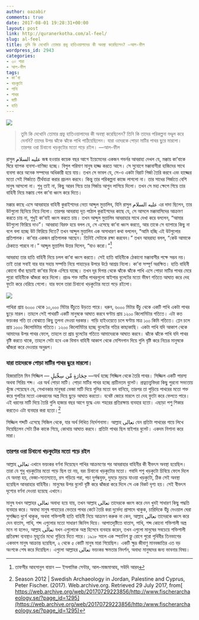 ```yaml
---
author: oazabir
comments: true
date: 2017-08-01 19:28:31+00:00
layout: post
link: http://quranerkotha.com/al-feel/
slug: al-feel
title: তুমি কি দেখোনি তোমার প্রভু হাতিওয়ালাদের কী অবস্থা করেছিলেন? —আল-ফীল
wordpress_id: 2943
categories:
- ৩০ পারা
- আল-ফীল
tags:
- কা’বা
- খড়কুটো
- পাখি
- পাথর
- মাটি
- হাতি
---
```


![](http://quranerkotha.com/wp-content/uploads/2017/08/105.png)


<blockquote>তুমি কি দেখোনি তোমার প্রভু হাতিওয়ালাদের কী অবস্থা করেছিলেন? তিনি কি তাদের পরিকল্পনা ভণ্ডুল করে দেননি? তাদের উপর ঝাঁকে ঝাঁকে পাখি পাঠিয়েছিলেন। যারা ওদেরকে পোড়া মাটির পাথর ছুরে মারলো। তারপর ওরা চিবানো খড়কুটোর মতো পড়ে রইল। —আল-ফীল</blockquote>


রাসুল عليه السلام জন্ম হওয়ার কয়েক বছর আগে ইয়েমেনের একজন গভর্নর আবরাহা দেখল যে, মক্কায় কা’বাকে ঘিরে ব্যাপক ব্যবসা-বাণিজ্য হচ্ছে। বিপুল পরিমাণ মানুষ হাজ্জ করতে আসে। সে সুযোগে মক্কাবাসীরা হাজিদের সাথে ব্যবসা করে অনেক সম্পদের অধিকারী হয়ে যায়। তখন সে ভাবল যে, সে-ও একটা বিরাট গির্জা তৈরি করবে এবং হাজ্জের মতো সেই গির্জাতে তীর্থযাত্রা করার প্রচলন করবে। কিন্তু তার পরিকল্পনা কাজে লাগলো না। তার সাধের গির্জাতে বেশি মানুষ আসলো না। শুধু তাই না, কিছু আরব গিয়ে তার গির্জায় আগুন লাগিয়ে দিলো। তখন সে মহা ক্ষেপে গিয়ে তার বাহিনী নিয়ে মক্কায় গেল কা’বা ধ্বংস করে দিতে।<!-- more -->

মক্কার কাছে এসে আবরাহার বাহিনী কুরাইশদের নেতা আব্দুল মুত্তালিব, যিনি রাসুল عليه السلام এর দাদা ছিলেন, তার উটগুলো ছিনিয়ে নিয়ে নিলো। তারপর আবরাহা দূত পাঠাল কুরাইশদের কাছে যে, সে আসলে মক্কাবাসিদের আক্রমণ করতে চায় না, শুধুই কা’বাই ধ্বংস করতে চায়। তখন আব্দুল মুত্তালিব আবরাহার সাথে দেখা করে বললেন, “আমার উটগুলো ফিরিয়ে দাও”। আবরাহা বিরক্ত হয়ে বলল যে, সে এসেছে কা’বা ধ্বংস করতে, আর তাকে সে ব্যাপারে কিছু না বলে বলা হচ্ছে উট ফিরিয়ে দিতে? তখন আব্দুল মুত্তালিব এক অসাধারণ কথা বললেন, “আমি হচ্ছি এই উটগুলোর প্রতিপালক। কা’বার একজন প্রতিপালক আছেন। তিনিই সেটাকে রক্ষা করবেন।” তখন আবরাহা বলল, “কেউ আমাকে ঠেকাতে পারবে না।” আব্দুল মুত্তালিব উত্তর দিলেন, “যাও করো।”[^১৭]
[^৫]: 
আবরাহা তার হাতি বাহিনী নিয়ে চলল কা’বা ধ্বংস করতে। সেই হাতি বাহিনীকে ঠেকানো মক্কাবাসীর পক্ষে সম্ভব নয়। তাই তারা সবাই যার যার সহায় সম্পত্তি নিয়ে পাহাড়ের উপরে উঠে আশ্রয় নিলো। কা’বা সম্পূর্ণ অরক্ষিত। হাতি বাহিনী কোনো বাঁধা ছাড়াই কা’বার দিকে এগিয়ে যাচ্ছে। তখন দূর দিগন্ত থেকে ঝাঁকে ঝাঁকে পাখি এসে পোড়া মাটির পাথর মেরে পুরো বাহিনীকে ঝাঁজরা করে দিলো। প্রচণ্ড শক্ত মাটির পাথরগুলো স্নাইপার বুলেটের মতো ভীষণ গতিতে আঘাত করে দেহ ফুটো করে বেরিয়ে গেলো। যার ফলে তারা চিবানো খড়কুটোর মতো পড়ে রইলো।

![](http://quranerkotha.com/wp-content/uploads/2017/08/105_title-1.png)

পাখিরা প্রায় ৬০০০ থেকে ১০,০০০ মিটার উঁচুতে উড়তে পারে। ধরুন, ৬০০০ মিটার উঁচু থেকে একটি পাখি একটা পাথর ছুড়ে মারল। তাহলে সেই পাথরটি একটি মানুষকে আঘাত করবে ঘণ্টায় প্রায় ১২০০ কিলোমিটার গতিতে। এটা কত ভয়ংকর গতি তা বোঝাতে কিছু তুলনা দেওয়া দরকার। গাড়ি হাইওয়েতে চলে ঘণ্টায় মাত্র ১০০ কিমি গতিতে। প্লেন চলে প্রায় ১০০০ কিলোমিটার গতিতে। ১২০০ কিলোমিটার হচ্ছে বুলেটের গতির কাছাকাছি। একটা পাখি যদি আকাশ থেকে আমাদের উপর পাথর ফেলে, তাহলে তা প্রায় বুলেটের গতিতে আমাদেরকে আঘাত করবে। ঝাঁকে ঝাঁকে পাখি যদি পাথর বৃষ্টি করতে থাকে, তাহলে সেটা হবে এক বিমান বাহিনী আকাশ থেকে মেশিনগান দিয়ে গুলি বৃষ্টি করে নিচের মানুষকে ঝাঁজরা করে দেওয়ার অনুরূপ।


### যারা তাদেরকে পোড়া মাটির পাথর ছুরে মারলো।


হিজারাতিম মিন সিজ্জিল — حِجَارَةٍ مِّن سِجِّيلٍ —অর্থ হচ্ছে সিজ্জিল থেকে তৈরি পাথর। সিজ্জিল একটি পারস্য অথবা সিরিয় শব্দ। এর অর্থ পোড়া মাটি। পোড়া মাটির পাথর হচ্ছে প্রাচীনতম বুলেট। প্রত্নতত্ত্ববিদরা কিছু পুরনো সভ্যতায় খুঁজে পেয়েছেন যে, সেখানকার মানুষরা ভেজা মাটি দিয়ে গুলির মতো বল বানিয়ে, তারপর তা পুড়িয়ে পাথরের মতো শক্ত করে গুলতির মতো একধরনের অস্ত্র দিয়ে ছুড়ে আঘাত করতো। যথেষ্ট জোরে মারলে তা দেহ ফুটো করে ফেলতে পারে। এই ধরনের মাটি দিয়ে তৈরি গুলি হাজার বছর আগে যুদ্ধে এবং শহরের প্রতিরক্ষায় ব্যবহার হতো। এছাড়া পশু শিকার করতেও এটা ব্যবহার করা হতো।[^৩৯৪]

সিজ্জিল শব্দটি এসেছে সিজিল থেকে, যার অর্থ লিখিত নির্দেশনামা। আল্লাহ تعالى যেন প্রতিটা পাথরের গায়ে লিখে দিয়েছিলেন সেটা ঠিক কাকে গিয়ে, কোথায় আঘাত করবে। প্রতিটা পাথর ছিল স্নাইপার বুলেট। একদম নিশানা করে মারা।


### তারপর ওরা চিবানো খড়কুটোর মতো পড়ে রইল


আল্লাহ تعالى এখানে ভয়ংকর বর্ণনা দিয়েছেন পাখির আক্রমণের পর আবরাহার বাহিনীর কী বীভৎস অবস্থা হয়েছিল। তারা যে শুধু খড়কুটোর মতো পড়ে ছিল তা নয়, বরং চিবানো খড়কুটোর মতো। গবাদি পশু খড়কুটো চিবিয়ে ফেলে দিলে যে অবস্থা হয়, ভেজা-স্যতস্যাতে, রস গড়িয়ে পরা, পচা দুর্গন্ধযুক্ত, দুমড়ে মুচড়ে যাওয়া খড়কুটো, ঠিক সেই অবস্থা হয়েছিল আবরাহার বাহিনীর। মানুষের উপর বুলেট বৃষ্টি করে ঝাঁজরা করে দিলে সে এক বিকট দৃশ্য হয়। সেই বীভৎস দৃশ্যের বর্ণনা দেওয়া হয়েছে এখানে।

মানুষ যখন আল্লাহর تعالى অবাধ্য হয়ে যায়, তখন আল্লাহ تعالى তাদেরকে ধ্বংস করে দেন খুবই সাধারণ কিছু পদ্ধতি ব্যবহার করে। অবাধ্য মানুষ পাহাড়ের ভেতরে পাথর কেটে তৈরি করা দুর্ভেদ্য প্রাসাদে থাকুক, চারিদিকে উঁচু দেওয়াল ঘেরা সুসজ্জিত দুর্গে থাকুক, অথবা শক্তিশালী হাতি বাহিনী নিয়ে আক্রমণ করুক না কেন, আল্লাহ تعالى তাদেরকে ধ্বংস করে দেন বাতাস, পাখি, শব্দ এগুলোর মতো সাধারণ জিনিস দিয়ে। আপাতদৃষ্টিতে বাতাস, পাখি, শব্দ কোনো শক্তিশালী অস্ত্র মনে না হলেও, আল্লাহ تعالى যখন এগুলোকে অস্ত্র হিসেবে ব্যবহার করেন, তখন এগুলো মানুষের সবচেয়ে শক্তিশালী প্রতিরক্ষা ব্যবস্থাও মুহূর্তের মধ্যে গুড়িয়ে দিতে পারে। ১৯১৮ সালে এক স্প্যানিশ ফ্লু রোগে পুরো পৃথিবীর তিনভাগের একভাগ মানুষ আক্রান্ত হয়েছিল, ২ থেকে ৫ কোটি মানুষ মারা গিয়েছিল। একটি ক্ষুদ্র জীবাণু মানবজাতির এত বড় অংশকে শেষ করে দিয়েছিল। এগুলো আল্লাহর تعالى ভয়ংকর ক্ষমতার নিদর্শন, অবাধ্য মানুষদের জন্য ভাবনার বিষয়।


[^১]: বাইয়িনাহ এর কু’রআনের তাফসীর। 
[^২]: ম্যাসেজ অফ দা কু’রআন — মুহাম্মাদ আসাদ। 
[^৩]: তাফহিমুল কু’রআন — মাওলানা মাওদুদি। 
[^৪]: মা’রিফুল কু’রআন — মুফতি শাফি উসমানী। 
[^৫]: মুহাম্মাদ মোহার আলি — A Word for Word Meaning of The Quran 
[^৬]: সৈয়দ কুতব — In the Shade of the Quran 
[^৭]: তাদাব্বুরে কু’রআন - আমিন আহসান ইসলাহি। 
[^৮]: তাফসিরে তাওযীহুল কু’রআন — মুফতি তাক্বি উসমানী। 
[^৯]: বায়ান আল কু’রআন — ড: ইসরার আহমেদ। 
[^১০]: তাফসীর উল কু’রআন — মাওলানা আব্দুল মাজিদ দারিয়াবাদি 
[^১১]: কু’রআন তাফসীর — আব্দুর রাহিম আস-সারানবি 
[^১২]: আত-তাবারি-এর তাফসীরের অনুবাদ। 
[^১৩]: তাফসির ইবন আব্বাস। 
[^১৪]: তাফসির আল কুরতুবি। 
[^১৫]: তাফসির আল জালালাইন। 
[^১৬]: লুঘাতুল কুরআন — গুলাম আহমেদ পারভেজ। 
[^১৭]: তাফসীর আহসানুল বায়ান — ইসলামিক সেন্টার, আল-মাজমাআহ, সউদি আরব 
[^১৮]: কু’রআনুল কারীম - বাংলা অনুবাদ ও সংক্ষিপ্ত তাফসীর — বাদশাহ ফাহাদ কু’রআন মুদ্রণ কমপ্লেক্স। 
[^১৯]: তাফসির আল-কাবির। 
[^২০]: তাফসির আল-কাশ্‌শাফ। 
[^৩৯৪]: Season 2012 | Swedish Archaeology in Jordan, Palestine and Cyprus, Peter Fischer. (2017). Web.archive.org. Retrieved 29 July 2017, from[ https://web.archive.org/web/20170729223856/http://www.fischerarchaeology.se/?page_id=1295](https://web.archive.org/web/20170729223856/http:/www.fischerarchaeology.se/?page_id=1295)
